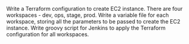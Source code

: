Write a Terraform configuration to create EC2 instance.
There are four workspaces - dev, ops, stage, prod.
Write a variable file for each workspace, storing all the parameters to be passed to create the EC2 instance.
Write groovy script for Jenkins to apply the Terraform configuration for all workspaces.
